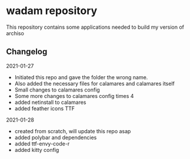 # wadam repository
This repository contains some applications needed to build my version of archiso

## Changelog

2021-01-27

* Initiated this repo and gave the folder the wrong name.
* Also added the necessary files for calamares and calamares itself
* Small changes to calamares config
* Some more changes to calamares config times 4
* added netinstall to calamares
* added feather icons TTF

2021-01-28

* created from scratch, will update this repo asap
* added polybar and dependencies
* added ttf-envy-code-r
* added kitty config
